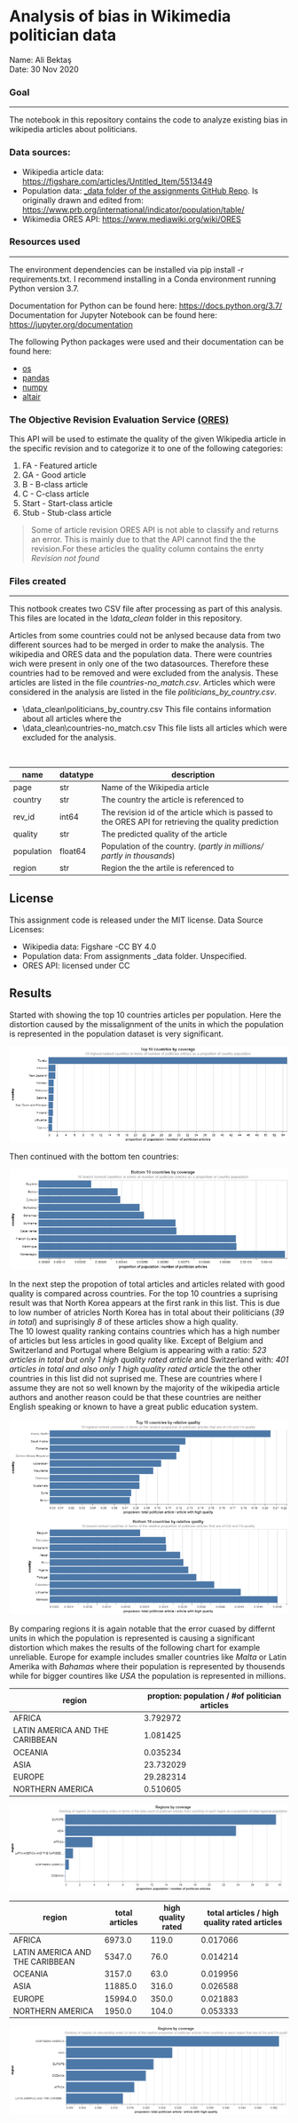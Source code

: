 # Analysis of bias in Wikimedia politician data

 Name: Ali Bektaş <br>
 Date: 30 Nov 2020
 
 ### Goal
 ______________________________________
 
 The notebook in this repository contains the code to analyze existing bias in wikipedia articles about politicians. 
 
 ### Data sources: 
 
 - Wikipedia article data: https://figshare.com/articles/Untitled_Item/5513449
 - Population data: <a href="https://github.com/FUB-HCC/hcds-winter-2020/tree/main/assignments/A3_Bias/_data">_data folder of the assignments GitHub Repo</a>. Is originally drawn and edited from: https://www.prb.org/international/indicator/population/table/
 - Wikimedia ORES API: https://www.mediawiki.org/wiki/ORES
 
 ### Resources used
 _____________________________________________
 
The environment dependencies can be installed via pip install -r requirements.txt. I recommend installing in a Conda environment running Python version 3.7.

Documentation for Python can be found here: https://docs.python.org/3.7/
Documentation for Jupyter Notebook can be found here: https://jupyter.org/documentation

The following Python packages were used and their documentation can be found here: 

<ul>
 <li><a href="https://docs.python.org/3/library/os.html">os</a></li>
 <li><a href="https://pandas.pydata.org/">pandas</a></li>
 <li><a href="https://numpy.org/doc/">numpy</a></li>
 <li><a href="https://altair-viz.github.io/">altair</a></li>
 </ul>

### The Objective Revision Evaluation Service <a href="https://www.mediawiki.org/wiki/ORES">(ORES)</a>

This API will be used to estimate the quality of the given Wikipedia article in the specific revision and to 
categorize it to one of the following categories: 
<ol>
<li> FA - Featured article
<li> GA - Good article
<li> B - B-class article
<li> C - C-class article
<li> Start - Start-class article
<li> Stub - Stub-class article
 </ol>
 
 > Some of article revision ORES API is not able to classify and returns an error. This is mainly due to that the API cannot find the the revision.For these articles 
 the quality column contains the enrty *Revision not found*
 
 ### Files created
 ------------------------------------
 
 This notbook creates two CSV file after processing as part of this analysis. 
 This files are located in the *\data_clean* folder in this repository. 
 
 Articles from some countries could not be anlysed because data from two different sources had to be merged in order to make 
 the analysis. The wikipedia and ORES data and the population data. There were countries wich were present in only one 
 of the two datasources. Therefore these countries had to be removed and were excluded from the analysis. These articles are listed 
 in the file *countries-no_match.csv*. Articles which were considered in the analysis are listed in the file *politicians_by_country.csv*.
 
 <ul>
 <li>\data_clean\politicians_by_country.csv <t> This file contains information about all articles where the 
 <li> \data_clean\countries-no_match.csv <t> This file lists all articles which were excluded for the analysis.
 </ul>
 
 <br>
 
 |  **name** | **datatype**  | **description**  |
|---|---|---|
|  page |  str | Name of the Wikipedia article  |
|  country | str  | The country the article is referenced to  |
|  rev_id | int64  |  The revision id of the article which is passed to the ORES API for retrieving the quality prediction |
|  quality | str  | The predicted quality of the article  |
|  population | float64  | Population of the country. (*partly in millions/ partly in thousands*)  |
|  region | str  | Region the the artile is referenced to  |

License
-------------------------------------------------

This assignment code is released under the MIT license. Data Source Licenses:

<ul>
 <li> Wikipedia data:  Figshare -CC BY 4.0
 <li> Population data: From assignments _data folder. Unspecified.
  <li> ORES API: licensed under CC
 </ul>
 
 Results
 ------------------------------------------
 
 Started with showing the top 10 countries articles per population. Here the distortion caused by the missalignment of the units 
 in which the population is represented in the population dataset is very significant.
 
![countries_top_10.png](https://github.com/Alioio/A3-hcds-hcc-bias/blob/main/data_clean/visualizations/countries_top_10.png)

Then continued with the bottom ten countries:

![countries_bot_10.png](https://github.com/Alioio/A3-hcds-hcc-bias/blob/main/data_clean/visualizations/countries_bot_10.png)

In the next step the propotion of total articles and articles related with good quality is compared across countries. 
For the top 10 countries a suprising result was that North Korea appears at the first rank in this list. This is due to low 
number of atricles North Korea has in total about their politicians (*39 in total*) and suprisingly *8* of these articles show 
a high quality.  
The 10 lowest quality ranking contains countries which has a high number of articles but less articles in good quality like. 
Except of Belgium and Switzerland and Portugal where Belgium is appearing with a ratio: *523 articles in total but only 1 high quality rated article* and Switzerland with: *401 articles in total and also only 1 high quality rated article* the the other countries in this list did not suprised me. These are countries where I assume they are not so well known by the majority of the wikipedia article authors and another reason
could be that these countries are neither English speaking or known to have a great public education system.

![countries_quality.png](https://github.com/Alioio/A3-hcds-hcc-bias/blob/main/data_clean/visualizations/countries_quality.png)

By comparing regions it is again notable that the error cuased by differnt units in which the population is represented is causing a 
significant distortion which makes the results of the following chart for example unreliable. Europe for example includes smaller countries 
like *Malta* or Latin Amerika with *Bahamas* where their population is represented by thousends while for bigger countires like *USA* the population 
is represented in millions. 

|region |	proption: population / #of politician articles |
|---|-----|
|	AFRICA	| 3.792972 |
|	LATIN AMERICA AND THE CARIBBEAN	|1.081425 |
|	OCEANIA	| 0.035234 |
|	ASIA	 | 23.732029 |
|	EUROPE	|29.282314 |
|	NORTHERN AMERICA |	0.510605 |

![regions_amount_articles.png](https://github.com/Alioio/A3-hcds-hcc-bias/blob/main/data_clean/visualizations/regions_amount_articles.png)



 |region |	total articles | high quality rated |total articles / high quality rated articles |
|---|-----|-----|-----|
|	AFRICA	                         | 6973.0 | 119.0 | 0.017066 |
|	LATIN AMERICA AND THE CARIBBEAN	|5347.0 | 76.0 | 0.014214 |
|	OCEANIA	                        | 3157.0 | 63.0| 0.019956 |
|	ASIA	                           | 11885.0 | 316.0| 0.026588	 |
|	EUROPE	                         |15994.0	 | 350.0 | 0.021883	 |
|	NORTHERN AMERICA                |	1950.0	 | 104.0	 | 0.053333	 |

![regions_quality.png](https://github.com/Alioio/A3-hcds-hcc-bias/blob/main/data_clean/visualizations/regions_quality.png)
